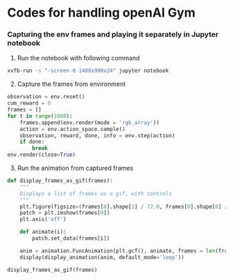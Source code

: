 # Codes for handling openAI Gym

### Capturing the env frames and playing it separately in Jupyter notebook
1. Run the notebook with following command 
```sh
xvfb-run -s "-screen 0 1400x900x24" jupyter notebook
```

2. Capture the frames from environment
```py
observation = env.reset()
cum_reward = 0
frames = []
for t in range(1000):
    frames.append(env.render(mode = 'rgb_array'))
    action = env.action_space.sample()
    observation, reward, done, info = env.step(action)
    if done:
        break
env.render(close=True)
```

3. Run the animation from captured frames 
```py
def display_frames_as_gif(frames):
    """
    Displays a list of frames as a gif, with controls
    """
    plt.figure(figsize=(frames[0].shape[1] / 72.0, frames[0].shape[0] / 72.0), dpi = 72)
    patch = plt.imshow(frames[0])
    plt.axis('off')

    def animate(i):
        patch.set_data(frames[i])

    anim = animation.FuncAnimation(plt.gcf(), animate, frames = len(frames), interval=50)
    display(display_animation(anim, default_mode='loop'))

display_frames_as_gif(frames)
```
